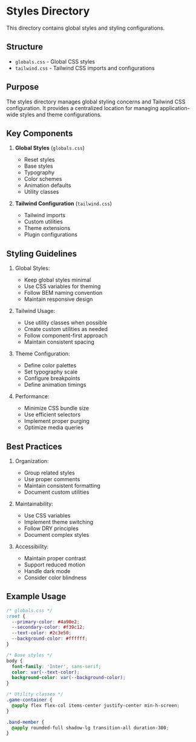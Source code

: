 # Styles Directory

This directory contains global styles and styling configurations.

## Structure

- `globals.css` - Global CSS styles
- `tailwind.css` - Tailwind CSS imports and configurations

## Purpose

The styles directory manages global styling concerns and Tailwind CSS configuration. It provides a centralized location for managing application-wide styles and theme configurations.

## Key Components

1. **Global Styles** (`globals.css`)
   - Reset styles
   - Base styles
   - Typography
   - Color schemes
   - Animation defaults
   - Utility classes

2. **Tailwind Configuration** (`tailwind.css`)
   - Tailwind imports
   - Custom utilities
   - Theme extensions
   - Plugin configurations

## Styling Guidelines

1. Global Styles:
   - Keep global styles minimal
   - Use CSS variables for theming
   - Follow BEM naming convention
   - Maintain responsive design

2. Tailwind Usage:
   - Use utility classes when possible
   - Create custom utilities as needed
   - Follow component-first approach
   - Maintain consistent spacing

3. Theme Configuration:
   - Define color palettes
   - Set typography scale
   - Configure breakpoints
   - Define animation timings

4. Performance:
   - Minimize CSS bundle size
   - Use efficient selectors
   - Implement proper purging
   - Optimize media queries

## Best Practices

1. Organization:
   - Group related styles
   - Use proper comments
   - Maintain consistent formatting
   - Document custom utilities

2. Maintainability:
   - Use CSS variables
   - Implement theme switching
   - Follow DRY principles
   - Document complex styles

3. Accessibility:
   - Maintain proper contrast
   - Support reduced motion
   - Handle dark mode
   - Consider color blindness

## Example Usage

```css
/* globals.css */
:root {
  --primary-color: #4a90e2;
  --secondary-color: #f39c12;
  --text-color: #2c3e50;
  --background-color: #ffffff;
}

/* Base styles */
body {
  font-family: 'Inter', sans-serif;
  color: var(--text-color);
  background-color: var(--background-color);
}

/* Utility classes */
.game-container {
  @apply flex flex-col items-center justify-center min-h-screen;
}

.band-member {
  @apply rounded-full shadow-lg transition-all duration-300;
}
``` 